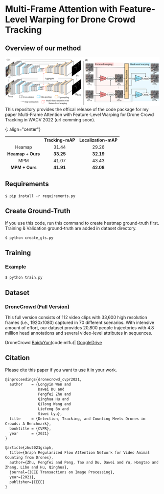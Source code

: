 # Multi-Frame Attention with Feature-Level Warping for Drone Crowd Tracking

## Overview of our method
![Illustration](./image/overview.png)
This repository provides the offical release of the code package for my paper Multi-Frame Attention with Feature-Level Warping for Drone Crowd Tracking in WACV 2022 (url comming soon). 

</ul>
{: align="center"}
<table>
<thead>
<tr>
<th align="center"></th>
<th align="center">Tracking-mAP</th>
<th align="center">Localization-mAP</th>

</tr>
<tr>
<td align="center">Heamap</td>
<td align="center">31.44</td>
<td align="center">29.26</td>
</tr> 

<tr>
<td align="center"><strong>Heamap + Ours</strong></td>
<td align="center"><strong>33.25</strong></td>
<td align="center"><strong>32.19</strong></td>
</tr> 

<tr>
<td align="center">MPM</td>
<td align="center">41.07</td>
<td align="center">43.43</td>
</tr>    

<tr>
<td align="center"><strong>MPM + Ours</strong></td>
<td align="center"><strong>41.91</strong></td>
<td align="center"><strong>42.08</strong></td>
</tr>    

</tbody></table>

## Requirements
```
$ pip install -r requirements.py
```

## Create Ground-Truth
If you use this code, run this command to create heatmap ground-truth first.
Training & Validation ground-truth are added in dataset directory.
```
$ python create_gts.py
```

## Training
### Example
```
$ python train.py
```
## Dataset
### DroneCrowd (Full Version)
This full version consists of 112 video clips with 33,600 high resolution frames (i.e., 1920x1080) captured in 70 different scenarios.  With intensive amount of effort, our dataset provides 20,800 people trajectories with 4.8 million head annotations and several video-level attributes in sequences.  

DroneCrowd [BaiduYun](https://pan.baidu.com/s/1hjXoVZJ16y9Tf7UXcJw3oQ)(code:ml1u)| [GoogleDrive](https://drive.google.com/drive/folders/1EUKLJ1WmrhWTNGt4wFLyHRfspJAt56WN?usp=sharing) 


## Citation

Please cite this paper if you want to use it in your work.
```
@inproceedings{dronecrowd_cvpr2021,
  author    = {Longyin Wen and
               Dawei Du and
               Pengfei Zhu and
               Qinghua Hu and
               Qilong Wang and
               Liefeng Bo and
               Siwei Lyu},
  title     = {Detection, Tracking, and Counting Meets Drones in Crowds: A Benchmark},
  booktitle = {CVPR},
  year      = {2021}
}
```
```
@article{zhu2021graph,
  title={Graph Regularized Flow Attention Network for Video Animal Counting from Drones},
  author={Zhu, Pengfei and Peng, Tao and Du, Dawei and Yu, Hongtao and Zhang, Libo and Hu, Qinghua},
  journal={IEEE Transactions on Image Processing},
  year={2021},
  publisher={IEEE}
}
```
